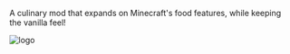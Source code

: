 A culinary mod that expands on Minecraft's food features, while keeping the vanilla feel!


![logo](https://github.com/CodenamedSuper/Flavored/assets/110970817/74f7609c-646a-49a8-9b11-58953a8f8a9d)
